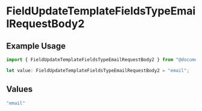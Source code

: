 # FieldUpdateTemplateFieldsTypeEmailRequestBody2

## Example Usage

```typescript
import { FieldUpdateTemplateFieldsTypeEmailRequestBody2 } from "@documenso/sdk-typescript/models/operations";

let value: FieldUpdateTemplateFieldsTypeEmailRequestBody2 = "email";
```

## Values

```typescript
"email"
```